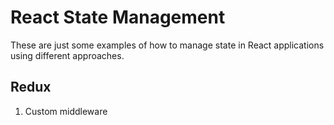 # React State Management

These are just some examples of how to manage state in React applications using different approaches.

## Redux

1. Custom middleware
